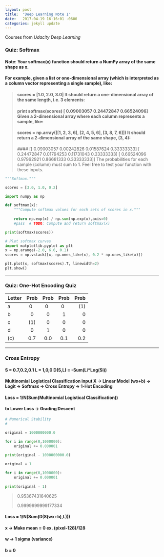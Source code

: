 ```yaml
---
layout: post
title:  "Deep Learning Note 1"
date:   2017-04-19 16:16:01 -0600
categories: jekyll update
---
```


Courses from _Udacity_ _Deep_ _Learning_

### Quiz: Softmax
#### Note: Your softmax(x) function should return a NumPy array of the same shape as x.
#### For example, given a list or one-dimensional array (which is interpreted as a column vector representing a single sample), like:
> #### scores = [1.0, 2.0, 3.0] It should return a one-dimensional array of the same length, i.e. 3 elements:
> #### print softmax(scores) [ 0.09003057 0.24472847 0.66524096] Given a 2-dimensional array where each column represents a sample, like:
> #### scores = np.array([[1, 2, 3, 6], [2, 4, 5, 6], [3, 8, 7, 6]]) It should return a 2-dimensional array of the same shape, (3, 4):
> #### [[ 0.09003057 0.00242826 0.01587624 0.33333333] [ 0.24472847 0.01794253 0.11731043 0.33333333] [ 0.66524096 0.97962921 0.86681333 0.33333333]] The probabilities for each sample (column) must sum to 1. Feel free to test your function with these inputs.

```python
"""Softmax."""

scores = [3.0, 1.0, 0.2]

import numpy as np

def softmax(x):
    """Compute softmax values for each sets of scores in x."""
    
    return np.exp(x) / np.sum(np.exp(x),axis=0)
    #pass  # TODO: Compute and return softmax(x)

print(softmax(scores))

# Plot softmax curves
import matplotlib.pyplot as plt
x = np.arange(-2.0, 6.0, 0.1)
scores = np.vstack([x, np.ones_like(x), 0.2 * np.ones_like(x)])

plt.plot(x, softmax(scores).T, linewidth=2)
plt.show()
```

___________________________________________

### Quiz: One-Hot Encoding Quiz

| Letter | Prob | Prob | Prob | Prob |
| ------ |:----:|:----:|:----:| ----:|
| a      | 0    | 0    | 0    | (1)  |
| b      | 0    | 0    | 1    | 0    |
| c      | (1)  | 0    | 0    | 0    |
| d      | 0    | 1    | 0    | 0    |
| (c)    | 0.7  | 0.0  | 0.1  | 0.2  |

___________________________________________

### Cross Entropy
#### S = 0.7,0.2,0.1 L = 1,0,0 D(S,L) = -Sum(Li*Log(Si))
#### Multinomial Logistical Classification input X -> Linear Model (wx+b) -> Logit -> Softmax -> Cross Entropy -> 1-Hot Encoding
#### Loss = 1/N(Sum(Multinomial Logistical Classification))
#### to Lower Loss -> Grading Descent

```python
# Numerical Stability
#

original = 1000000000.0

for i in range(0,1000000):
    original += 0.000001
    
print(original - 1000000000.0)

original = 1

for i in range(0,1000000):
    original += 0.000001
    
print(original - 1)
```
> 0.95367431640625
>
> 0.9999999999177334

#### Loss = 1/N(Sum(D(S(wx+b),L)))
#### x -> Make mean = 0 ex. (pixel-128)/128
#### w -> 1 sigma (variance)
#### b = 0
